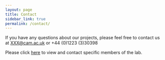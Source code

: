 ```yaml
---
layout: page
title: Contact
sidebar_link: true
permalink: /contact/
---
```


If you have any questions about our projects, please feel free to contact us at XXX@cam.ac.uk or +44 (0)1223 (3)30398

Please click <a href ="https://www.sdmlab.psychol.cam.ac.uk/directory" target = "_blank">here</a> to view and contact specific members of the lab. 